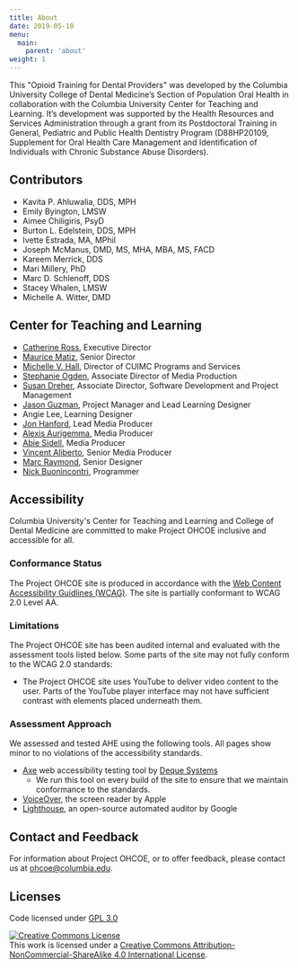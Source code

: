 ```yaml
---
title: About
date: 2019-05-10
menu:
  main:
    parent: 'about'
weight: 1
---
```

This "Opioid Training for Dental Providers" was developed by the Columbia
University College of Dental Medicine’s Section of Population Oral Health in
collaboration with the Columbia University Center for Teaching and Learning.
It’s development was supported by the Health Resources and Services
Administration through a grant from its Postdoctoral Training in General,
Pediatric and Public Health Dentistry Program (D88HP20109, Supplement for Oral
Health Care Management and Identification of Individuals with Chronic Substance
Abuse Disorders).

## Contributors

* Kavita P. Ahluwalia, DDS, MPH
* Emily Byington, LMSW
* Aimee Chiligiris, PsyD
* Burton L. Edelstein, DDS, MPH
* Ivette Estrada, MA, MPhil
* Joseph McManus, DMD, MS, MHA, MBA, MS, FACD
* Kareem Merrick, DDS
* Mari Millery, PhD
* Marc D. Schlenoff, DDS
* Stacey Whalen, LMSW
* Michelle A. Witter, DMD


## Center for Teaching and Learning

* [Catherine Ross](https://ctl.columbia.edu/about/team/catherine-ross/), Executive Director
* [Maurice Matiz](https://ctl.columbia.edu/about/team/matiz/), Senior Director
* [Michelle V. Hall](https://ctl.columbia.edu/about/team/hall/), Director of CUIMC Programs and Services
* [Stephanie Ogden](https://ctl.columbia.edu/about/team/ogden/), Associate Director of Media Production 
* [Susan Dreher](https://ctl.columbia.edu/about/team/dreher/), Associate Director, Software Development and Project Management 
* [Jason Guzman](https://ctl.columbia.edu/about/team/guzman/), Project Manager and Lead Learning Designer
* Angie Lee, Learning Designer
* [Jon Hanford](https://ctl.columbia.edu/about/team/hanford/), Lead Media Producer
* [Alexis Aurigemma](https://ctl.columbia.edu/about/team/alexis-aurigemma/), Media Producer
* [Abie Sidell](https://ctl.columbia.edu/about/team/abie-sidell/), Media Producer
* [Vincent Aliberto](https://ctl.columbia.edu/about/team/vincent-a-aliberto/), Senior Media Producer
* [Marc Raymond](https://ctl.columbia.edu/about/team/raymond/), Senior Designer
* [Nick Buonincontri](https://ctl.columbia.edu/about/team/buonincontri/), Programmer 


## Accessibility
Columbia University's Center for Teaching and Learning and College of Dental Medicine are committed to make Project OHCOE inclusive and accessible for all.

### Conformance Status
The Project OHCOE site is produced in accordance with the [Web Content Accessibility Guidlines (WCAG)](https://www.w3.org/WAI/standards-guidelines/wcag/). The site is partially conformant to WCAG 2.0 Level AA.

### Limitations
The Project OHCOE site has been audited internal and evaluated with the assessment tools listed below. Some parts of the site may not fully conform to the WCAG 2.0 standards:

* The Project OHCOE site uses YouTube to deliver video content to the user. Parts of the YouTube player interface may not have sufficient contrast with elements placed underneath them.

### Assessment Approach
We assessed and tested AHE using the following tools. All pages show minor to no violations of the accessibility standards.

* [Axe](https://www.deque.com/axe/) web accessibility testing tool by [Deque Systems](https://www.deque.com/)
  * We run this tool on every build of the site to ensure that we maintain conformance to the standards.
* [VoiceOver](https://www.apple.com/accessibility/mac/vision/), the screen reader by Apple
* [Lighthouse](https://developers.google.com/web/tools/lighthouse/), an open-source automated auditor by Google

## Contact and Feedback
For information about Project OHCOE, or to offer feedback, please contact us at <a href="mailto:ohcoe@columbia.edu">ohcoe@columbia.edu</a>.


## Licenses

Code licensed under [GPL 3.0](https://github.com/ccnmtl/ohcoe-hugo/blob/master/LICENSE)

<a rel="license" href="http://creativecommons.org/licenses/by-nc-sa/4.0/"><img alt="Creative Commons License" style="border-width:0" src="https://i.creativecommons.org/l/by-nc-sa/4.0/88x31.png" /></a><br />This work is licensed under a <a rel="license" href="http://creativecommons.org/licenses/by-nc-sa/4.0/">Creative Commons Attribution-NonCommercial-ShareAlike 4.0 International License</a>.
